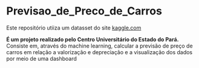 # Previsao_de_Preco_de_Carros
Este repositório utiiza um datasset do site [kaggle.com](https://www.kaggle.com/datasets/cisautomotiveapi/large-car-dataset)


<b>É um projeto realizado pelo Centro Universitário do Estado do Pará.</b> Consiste em, através do machine learning, calcular a previsão de preço de carros em relação a valorização e depreciação e a visualização dos dados por meio de uma dashboard
